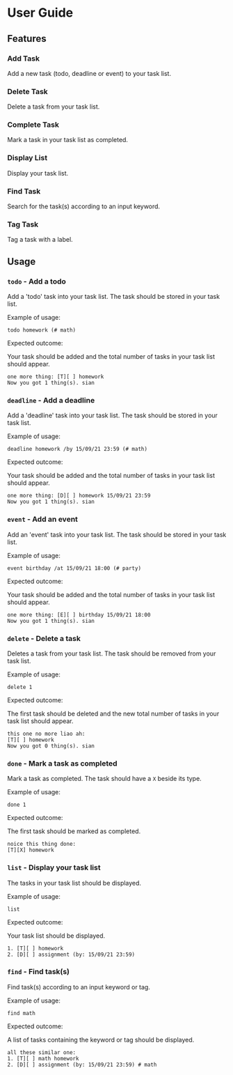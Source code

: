 # User Guide

## Features 

### Add Task

Add a new task (todo, deadline or event) to your task list.

### Delete Task

Delete a task from your task list.

### Complete Task

Mark a task in your task list as completed.

### Display List

Display your task list.

### Find Task

Search for the task(s) according to an input keyword.

### Tag Task

Tag a task with a label.

## Usage

### `todo` - Add a todo

Add a 'todo' task into your task list. The task should be stored in your task list.

Example of usage: 

`todo homework (# math)`

Expected outcome:

Your task should be added and the total number of tasks in your task list should appear.

```
one more thing: [T][ ] homework
Now you got 1 thing(s). sian
```

### `deadline` - Add a deadline

Add a 'deadline' task into your task list. The task should be stored in your task list.

Example of usage: 

`deadline homework /by 15/09/21 23:59 (# math)`

Expected outcome:

Your task should be added and the total number of tasks in your task list should appear.

```
one more thing: [D][ ] homework 15/09/21 23:59
Now you got 1 thing(s). sian
```

### `event` - Add an event

Add an 'event' task into your task list. The task should be stored in your task list.

Example of usage: 

`event birthday /at 15/09/21 18:00 (# party)`

Expected outcome:

Your task should be added and the total number of tasks in your task list should appear.

```
one more thing: [E][ ] birthday 15/09/21 18:00
Now you got 1 thing(s). sian
```

### `delete` - Delete a task

Deletes a task from your task list. The task should be removed from your task list.

Example of usage: 

`delete 1`

Expected outcome:

The first task should be deleted and the new total number of tasks in your task list should appear.

```
this one no more liao ah:
[T][ ] homework
Now you got 0 thing(s). sian
```

### `done` - Mark a task as completed

Mark a task as completed. The task should have a `X` beside its type.

Example of usage: 

`done 1`

Expected outcome:

The first task should be marked as completed.

```
noice this thing done:
[T][X] homework
```

### `list` - Display your task list

The tasks in your task list should be displayed.

Example of usage: 

`list`

Expected outcome:

Your task list should be displayed.

```
1. [T][ ] homework
2. [D][ ] assignment (by: 15/09/21 23:59)
```

### `find` - Find task(s)

Find task(s) according to an input keyword or tag.

Example of usage: 

`find math`

Expected outcome:

A list of tasks containing the keyword or tag should be displayed.

```
all these similar one:
1. [T][ ] math homework
2. [D][ ] assignment (by: 15/09/21 23:59) # math
```
